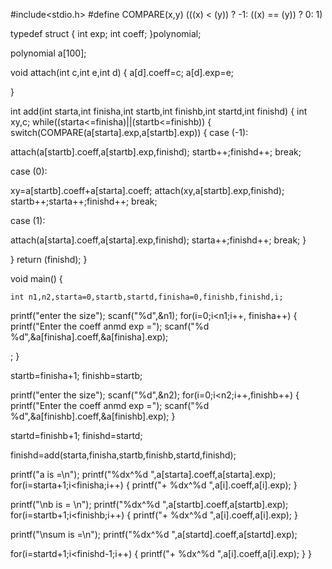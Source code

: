 #include<stdio.h>
#define COMPARE(x,y) (((x) < (y)) ? -1: ((x) == (y)) ? 0: 1)

typedef struct
{
int exp;
int coeff;
}polynomial;

polynomial a[100];

void attach(int c,int e,int d)
{
a[d].coeff=c;
a[d].exp=e;

}

int add(int starta,int finisha,int startb,int finishb,int startd,int finishd)
{
	int xy,c;
while((starta<=finisha)||(startb<=finishb))
{
switch(COMPARE(a[starta].exp,a[startb].exp))
{
case (-1):

 attach(a[startb].coeff,a[startb].exp,finishd);
 startb++;finishd++;
 break;

case (0):

 xy=a[startb].coeff+a[starta].coeff;
 attach(xy,a[startb].exp,finishd);
 startb++;starta++;finishd++;
 break;

case (1):

 attach(a[starta].coeff,a[starta].exp,finishd);
 starta++;finishd++;
 break;
  }

}
return (finishd);
}



void main()
{

	int n1,n2,starta=0,startb,startd,finisha=0,finishb,finishd,i;
printf("enter the size");
scanf("%d",&n1);
for(i=0;i<n1;i++, finisha++)
 {
   printf("Enter the coeff anmd exp =");
   scanf("%d %d",&a[finisha].coeff,&a[finisha].exp);

  ;
 }

 startb=finisha+1;
 finishb=startb;

 printf("enter the size");
scanf("%d",&n2);
for(i=0;i<n2;i++,finishb++)
 {
   printf("Enter the coeff anmd exp =");
   scanf("%d %d",&a[finishb].coeff,&a[finishb].exp);
 }

 startd=finishb+1;
 finishd=startd;

 finishd=add(starta,finisha,startb,finishb,startd,finishd);

 printf("a is =\n");
 printf("%dx^%d ",a[starta].coeff,a[starta].exp);
 for(i=starta+1;i<finisha;i++)
  {
  printf("+ %dx^%d ",a[i].coeff,a[i].exp);
  }

  printf("\nb is = \n");
 printf("%dx^%d ",a[startb].coeff,a[startb].exp);
  for(i=startb+1;i<finishb;i++)
  {
  printf("+ %dx^%d ",a[i].coeff,a[i].exp);
  }

 printf("\nsum is =\n");
 printf("%dx^%d ",a[startd].coeff,a[startd].exp);

 for(i=startd+1;i<finishd-1;i++)
  {
  printf("+ %dx^%d ",a[i].coeff,a[i].exp);
  }
  }⁠⁠⁠⁠
